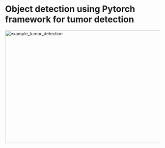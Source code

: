# Object detection using Pytorch framework for tumor detection
<img width="629" height="368" alt="example_tumor_detection" src="https://github.com/user-attachments/assets/d15434d8-aca9-4a4b-8978-956f3983b23d" />
